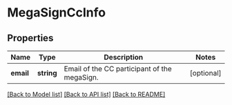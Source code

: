 # MegaSignCcInfo

## Properties
Name | Type | Description | Notes
------------ | ------------- | ------------- | -------------
**email** | **string** | Email of the CC participant of the megaSign. | [optional] 

[[Back to Model list]](../README.md#documentation-for-models) [[Back to API list]](../README.md#documentation-for-api-endpoints) [[Back to README]](../README.md)


